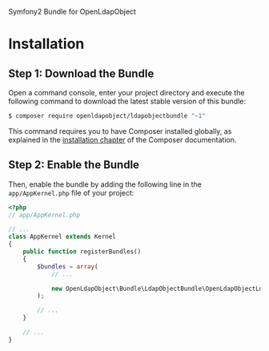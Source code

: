 Symfony2 Bundle for OpenLdapObject

Installation
============

Step 1: Download the Bundle
---------------------------

Open a command console, enter your project directory and execute the
following command to download the latest stable version of this bundle:

```bash
$ composer require openldapobject/ldapobjectbundle "~1"
```

This command requires you to have Composer installed globally, as explained
in the [installation chapter](https://getcomposer.org/doc/00-intro.md)
of the Composer documentation.

Step 2: Enable the Bundle
-------------------------

Then, enable the bundle by adding the following line in the `app/AppKernel.php`
file of your project:

```php
<?php
// app/AppKernel.php

// ...
class AppKernel extends Kernel
{
    public function registerBundles()
    {
        $bundles = array(
            // ...

            new OpenLdapObject\Bundle\LdapObjectBundle\OpenLdapObjectLdapObjectBundle(),
        );

        // ...
    }

    // ...
}
```
